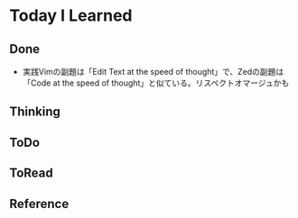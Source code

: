 # Today I Learned

## Done
- 実践Vimの副題は「Edit Text at the speed of thought」で、Zedの副題は「Code at the speed of thought」と似ている。リスペクトオマージュかも

## Thinking

## ToDo

## ToRead

## Reference
